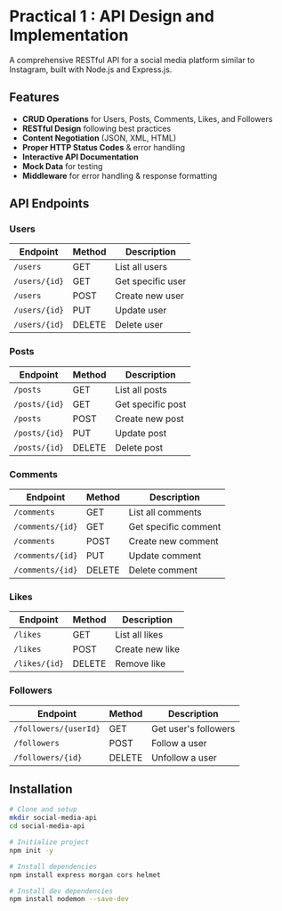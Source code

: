 # Practical 1 : API Design and Implementation

A comprehensive RESTful API for a social media platform similar to Instagram, built with Node.js and Express.js.

## Features

- **CRUD Operations** for Users, Posts, Comments, Likes, and Followers
- **RESTful Design** following best practices
- **Content Negotiation** (JSON, XML, HTML)
- **Proper HTTP Status Codes** & error handling
- **Interactive API Documentation**
- **Mock Data** for testing
- **Middleware** for error handling & response formatting

## API Endpoints

### Users

| Endpoint       | Method | Description          |
|----------------|--------|----------------------|
| `/users`       | GET    | List all users       |
| `/users/{id}`  | GET    | Get specific user    |
| `/users`       | POST   | Create new user      |
| `/users/{id}`  | PUT    | Update user          |
| `/users/{id}`  | DELETE | Delete user          |

### Posts

| Endpoint       | Method | Description          |
|----------------|--------|----------------------|
| `/posts`       | GET    | List all posts       |
| `/posts/{id}`  | GET    | Get specific post    |
| `/posts`       | POST   | Create new post      |
| `/posts/{id}`  | PUT    | Update post          |
| `/posts/{id}`  | DELETE | Delete post          |

### Comments

| Endpoint          | Method | Description            |
|-------------------|--------|------------------------|
| `/comments`       | GET    | List all comments      |
| `/comments/{id}`  | GET    | Get specific comment   |
| `/comments`       | POST   | Create new comment     |
| `/comments/{id}`  | PUT    | Update comment         |
| `/comments/{id}`  | DELETE | Delete comment         |

### Likes

| Endpoint       | Method | Description          |
|----------------|--------|----------------------|
| `/likes`       | GET    | List all likes       |
| `/likes`       | POST   | Create new like      |
| `/likes/{id}`  | DELETE | Remove like          |

### Followers

| Endpoint            | Method | Description                |
|---------------------|--------|----------------------------|
| `/followers/{userId}` | GET    | Get user's followers       |
| `/followers`        | POST   | Follow a user              |
| `/followers/{id}`   | DELETE | Unfollow a user            |

## Installation

```bash
# Clone and setup
mkdir social-media-api
cd social-media-api

# Initialize project
npm init -y

# Install dependencies
npm install express morgan cors helmet

# Install dev dependencies
npm install nodemon --save-dev